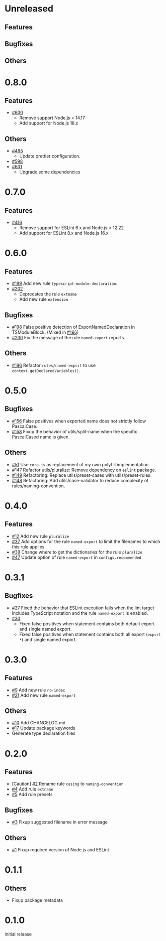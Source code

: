 # Unreleased

## Features

## Bugfixes

## Others

# 0.8.0

## Features

- [#600](https://github.com/epaew/eslint-plugin-filenames-simple/pull/600)
  - Remove support Node.js < 14.17
  - Add support for Node.js 18.x

## Others

- [#465](https://github.com/epaew/eslint-plugin-filenames-simple/pull/465)
  - Update prettier configuration.
- [#598](https://github.com/epaew/eslint-plugin-filenames-simple/pull/598)
- [#601](https://github.com/epaew/eslint-plugin-filenames-simple/pull/601)
  - Upgrade some dependencies

# 0.7.0

## Features

- [#416](https://github.com/epaew/eslint-plugin-filenames-simple/pull/416)
  - Remove support for ESLint 6.x and Node.js < 12.22
  - Add support for ESLint 8.x and Node.js 16.x

# 0.6.0

## Features

- [#199](https://github.com/epaew/eslint-plugin-filenames-simple/pull/199)
  Add new rule `typescript-module-declaration`.
- [#202](https://github.com/epaew/eslint-plugin-filenames-simple/pull/202)
  - Deprecates the rule `extname`
  - Add new rule `extension`

## Bugfixes

- [#198](https://github.com/epaew/eslint-plugin-filenames-simple/pull/198)
  False positive detection of ExportNamedDeclaration in TSModuleBlock. (Mixed in [#196](https://github.com/epaew/eslint-plugin-filenames-simple/pull/196))
- [#200](https://github.com/epaew/eslint-plugin-filenames-simple/pull/200)
  Fix the message of the rule `named-export` reports.

## Others

- [#196](https://github.com/epaew/eslint-plugin-filenames-simple/pull/196)
  Refactor `rules/named-export` to use `context.getDeclaredVariables()`.

# 0.5.0

## Bugfixes

- [#156](https://github.com/epaew/eslint-plugin-filenames-simple/pull/156)
  False positives when exported name does not strictly follow PascalCase.
- [#158](https://github.com/epaew/eslint-plugin-filenames-simple/pull/158)
  Fixup the behavior of utils/split-name when the specific PascalCased name is given.

## Others

- [#51](https://github.com/epaew/eslint-plugin-filenames-simple/pull/51)
  Use `core-js` as replacement of my own polyfill implementation.
- [#147](https://github.com/epaew/eslint-plugin-filenames-simple/pull/147)
  Refactor utils/pluralize: Remove dependency on `eslint` package.
- [#149](https://github.com/epaew/eslint-plugin-filenames-simple/pull/149)
  Refactoring: Replace utils/preset-cases with utils/preset-rules.
- [#148](https://github.com/epaew/eslint-plugin-filenames-simple/pull/148)
  Refactoring: Add utils/case-validator to reduce complexity of rules/naming-convention.

# 0.4.0

## Features

- [#12](https://github.com/epaew/eslint-plugin-filenames-simple/pull/12) Add new rule `pluralize`
- [#37](https://github.com/epaew/eslint-plugin-filenames-simple/pull/37)
  Add options for the rule `named-export` to limit the filenames to which this rule applies.
- [#38](https://github.com/epaew/eslint-plugin-filenames-simple/pull/38)
  Change where to get the dictionaries for the rule `pluralize`.
- [#47](https://github.com/epaew/eslint-plugin-filenames-simple/pull/47)
  Update option of rule `named-export` in `configs.recommended`

# 0.3.1

## Bugfixes

- [#27](https://github.com/epaew/eslint-plugin-filenames-simple/pull/27)
  Fixed the behavior that ESLint execution fails when the lint target includes TypeScript notation and the rule `named-export` is enabled.
- [#30](https://github.com/epaew/eslint-plugin-filenames-simple/pull/30)
  - Fixed false positives when statement contains both default export and single named export.
  - Fixed false positives when statement contains both all export (`export *`) and single named export.

# 0.3.0

## Features

- [#9](https://github.com/epaew/eslint-plugin-filenames-simple/pull/9) Add new rule `no-index`
- [#21](https://github.com/epaew/eslint-plugin-filenames-simple/pull/21) Add new rule `named-export`

## Others

- [#10](https://github.com/epaew/eslint-plugin-filenames-simple/pull/10) Add CHANGELOG.md
- [#17](https://github.com/epaew/eslint-plugin-filenames-simple/pull/17) Update package keywords
- Generate type declaration files

# 0.2.0

## Features

- [Caution] [#2](https://github.com/epaew/eslint-plugin-filenames-simple/pull/2) Rename rule `casing` to `naming-convention`
- [#4](https://github.com/epaew/eslint-plugin-filenames-simple/pull/4) Add rule `extname`
- [#5](https://github.com/epaew/eslint-plugin-filenames-simple/pull/5) Add rule presets

## Bugfixes

- [#3](https://github.com/epaew/eslint-plugin-filenames-simple/pull/3) Fixup suggested filename in error message

## Others

- [#1](https://github.com/epaew/eslint-plugin-filenames-simple/pull/1) Fixup required version of Node.js and ESLint

# 0.1.1

## Others

- Fixup package metadata

# 0.1.0

Initial release
